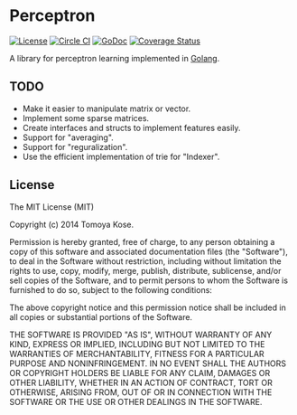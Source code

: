 # Perceptron

[![License](https://img.shields.io/badge/license-MIT-yellowgreen.svg)](http://opensource.org/licenses/MIT)
[![Circle CI](https://circleci.com/gh/mitsuse/perceptron-go.svg?style=shield)](https://circleci.com/gh/mitsuse/perceptron-go)
[![GoDoc](https://img.shields.io/badge/godoc-reference-blue.svg)](http://godoc.org/github.com/mitsuse/perceptron-go)
[![Coverage Status](https://coveralls.io/repos/mitsuse/perceptron-go/badge.png)](https://coveralls.io/r/mitsuse/perceptron-go)

A library for perceptron learning implemented in [Golang](http://golang.org/).

## TODO

- Make it easier to manipulate matrix or vector.
- Implement some sparse matrices.
- Create interfaces and structs to implement features easily.
- Support for "averaging".
- Support for "reguralization".
- Use the efficient implementation of trie for "Indexer".

## License

The MIT License (MIT)

Copyright (c) 2014 Tomoya Kose.

Permission is hereby granted, free of charge, to any person obtaining a copy
of this software and associated documentation files (the "Software"), to deal
in the Software without restriction, including without limitation the rights
to use, copy, modify, merge, publish, distribute, sublicense, and/or sell
copies of the Software, and to permit persons to whom the Software is
furnished to do so, subject to the following conditions:

The above copyright notice and this permission notice shall be included in
all copies or substantial portions of the Software.

THE SOFTWARE IS PROVIDED "AS IS", WITHOUT WARRANTY OF ANY KIND, EXPRESS OR
IMPLIED, INCLUDING BUT NOT LIMITED TO THE WARRANTIES OF MERCHANTABILITY,
FITNESS FOR A PARTICULAR PURPOSE AND NONINFRINGEMENT. IN NO EVENT SHALL THE
AUTHORS OR COPYRIGHT HOLDERS BE LIABLE FOR ANY CLAIM, DAMAGES OR OTHER
LIABILITY, WHETHER IN AN ACTION OF CONTRACT, TORT OR OTHERWISE, ARISING FROM,
OUT OF OR IN CONNECTION WITH THE SOFTWARE OR THE USE OR OTHER DEALINGS IN
THE SOFTWARE.
